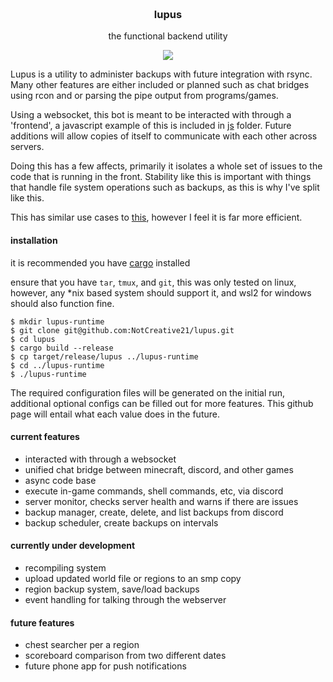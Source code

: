 <h3 align="center">
	<br>
	lupus
	<br>
</h3>

<p align="center">the functional backend utility</p>

<p align="center">
	<a href="./LICENSE"><img src="https://img.shields.io/badge/license-GPL%20v3.0-blue.svg"></a>
</p>

Lupus is a utility to administer backups with future integration with rsync. Many other features are either included or planned such as chat bridges using rcon and or parsing the pipe output from programs/games. 

Using a websocket, this bot is meant to be interacted with through a 'frontend', a javascript example of this is included in [js](./js/frontend.js) folder. Future additions will allow copies of itself to communicate with each other across servers.

Doing this has a few affects, primarily it isolates a whole set of issues to the code that is running in the front. Stability like this is important with things that handle file system operations such as backups, as this is why I've split like this. 

This has similar use cases to [this](https://github.com/NotCreative21/hypnos_core), however I feel it is far more efficient.

#### installation

it is recommended you have [cargo](https://doc.rust-lang.org/cargo/getting-started/installation.html) installed

ensure that you have `tar`, `tmux`, and `git`, this was only tested on linux, however, any *nix based system should support it, and wsl2 for windows should also function fine. 

```
$ mkdir lupus-runtime
$ git clone git@github.com:NotCreative21/lupus.git
$ cd lupus
$ cargo build --release
$ cp target/release/lupus ../lupus-runtime
$ cd ../lupus-runtime
$ ./lupus-runtime
```

The required configuration files will be generated on the initial run, additional optional configs can be filled out for more features. This github page will entail what each value does in the future.

#### current features
* interacted with through a websocket
* unified chat bridge between minecraft, discord, and other games
* async code base
* execute in-game commands, shell commands, etc, via discord
* server monitor, checks server health and warns if there are issues
* backup manager, create, delete, and list backups from discord
* backup scheduler, create backups on intervals

#### currently under development
* recompiling system
* upload updated world file or regions to an smp copy
* region backup system, save/load backups
* event handling for talking through the webserver

#### future features
* chest searcher per a region
* scoreboard comparison from two different dates
* future phone app for push notifications
